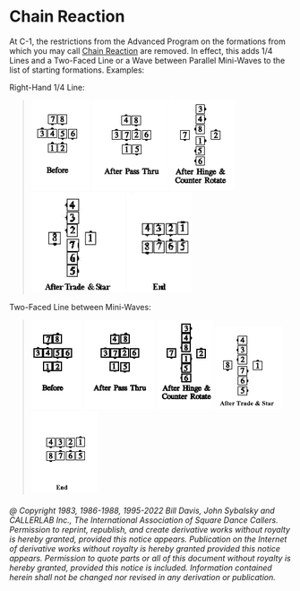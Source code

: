 
# Chain Reaction

At C-1, the restrictions from the Advanced Program on the
formations from which you may call [Chain Reaction](../a1/chain_reaction.md) are
removed. In effect, this adds 1/4 Lines and a Two-Faced
Line or a Wave between Parallel Mini-Waves to the list of
starting formations. Examples:

Right-Hand 1/4 Line:

> 
> ![alt](chain_reaction_1a.png)
> ![alt](chain_reaction_1b.png)
> ![alt](chain_reaction_1c.png)
> ![alt](chain_reaction_1d.png)
> ![alt](chain_reaction_1e.png)
>

Two-Faced Line between Mini-Waves:

>
> ![alt](chain_reaction_2a.png)
> ![alt](chain_reaction_2b.png)
> ![alt](chain_reaction_2c.png)
> ![alt](chain_reaction_2d.png)
> ![alt](chain_reaction_2e.png)
>

###### @ Copyright 1983, 1986-1988, 1995-2022 Bill Davis, John Sybalsky and CALLERLAB Inc., The International Association of Square Dance Callers. Permission to reprint, republish, and create derivative works without royalty is hereby granted, provided this notice appears. Publication on the Internet of derivative works without royalty is hereby granted provided this notice appears. Permission to quote parts or all of this document without royalty is hereby granted, provided this notice is included. Information contained herein shall not be changed nor revised in any derivation or publication.
